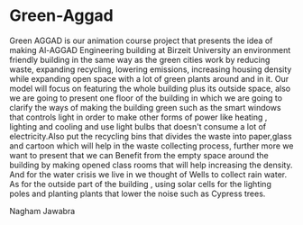 # Green-Aggad
Green AGGAD is our animation course project that presents the idea of making Al-AGGAD Engineering building at Birzeit University an environment friendly building in the same way as the green cities work by reducing waste, expanding recycling, lowering emissions, increasing housing density while expanding open space with a lot of green plants around and in it. Our model will focus on featuring the whole building plus its outside space, also we are going to present one floor of the building in which we are going to clarify the ways of making the building green such as the smart windows that controls light in order to make other forms of power like heating , lighting and cooling and use light bulbs that doesn't consume a lot of electricity.Also put the recycling bins that divides the waste into paper,glass and cartoon which will help in the waste collecting process, further more we want to present that we can Benefit from the empty space around the building by making opened class rooms that will help increasing the density. And for the water crisis we live in we thought of Wells to collect rain water. As for the outside part of the building , using solar cells for the lighting poles and planting plants that lower the noise such as Cypress trees.

Nagham Jawabra
